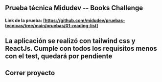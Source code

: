 ## Prueba técnica Midudev -- Books Challenge
#### Link de la prueba: [https://github.com/midudev/pruebas-tecnicas/tree/main/pruebas/01-reading-list]
## La aplicación se realizó con tailwind css y ReactJs. Cumple con todos los requisitos menos con el test, quedará por pendiente 


## Correr proyecto
